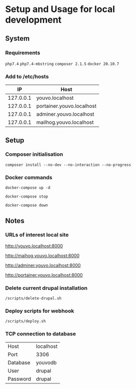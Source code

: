# Setup and Usage for local development

## System

### Requirements
`php7.4` `php7.4-mbstring` `composer 2.1.5` `docker 20.10.7`

### Add to /etc/hosts

| IP            | Host                      |
| ------------- | ------------------------- | 
| 127.0.0.1     | youvo.localhost           |
| 127.0.0.1     | portainer.youvo.localhost |
| 127.0.0.1     | adminer.youvo.localhost   |
| 127.0.0.1     | mailhog.youvo.localhost   |

## Setup

### Composer initialisation

`composer install --no-dev --no-interaction --no-progress`

### Docker commands

`docker-compose up -d` 

`docker-compose stop` 

`docker-compose down`

## Notes

### URLs of interest local site

http://youvo.localhost:8000

http://maihog.youvo.localhost:8000

http://adminer.youvo.localhost:8000

http://portainer.youvo.localhost:8000

### Delete current drupal installation
`/scripts/delete-drupal.sh`

### Deploy scripts for webhook
`/scripts/deploy.sh`

### TCP connection to database

|               |                           |
| ------------- | ------------------------- | 
| Host          | localhost                 |
| Port          | 3306                      |
| Database      | youvodb                   |
| User          | drupal                    |
| Password      | drupal                    |	
